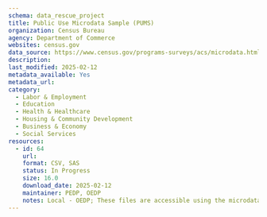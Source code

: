 ```yaml
---
schema: data_rescue_project 
title: Public Use Microdata Sample (PUMS)
organization: Census Bureau
agency: Department of Commerce
websites: census.gov
data_source: https://www.census.gov/programs-surveys/acs/microdata.html
description: 
last_modified: 2025-02-12
metadata_available: Yes
metadata_url: 
category:
  - Labor & Employment 
  - Education 
  - Health & Healthcare 
  - Housing & Community Development 
  - Business & Economy 
  - Social Services 
resources:
  - id: 64
    url: 
    format: CSV, SAS
    status: In Progress
    size: 16.0
    download_date: 2025-02-12
    maintainer: PEDP, OEDP
    notes: Local - OEDP; These files are accessible using the microdata access tool on data.census.gov and the Census Bureau's FTP site."
---
```

